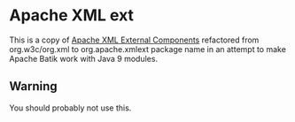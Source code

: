 # Apache XML ext

This is a copy of [Apache XML External Components](http://xerces.apache.org/xml-commons/components/external/) refactored from org.w3c/org.xml to org.apache.xmlext package name in an attempt to make Apache Batik work with Java 9 modules.

## Warning

You should probably not use this.